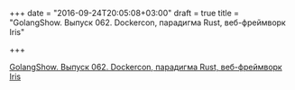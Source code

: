 +++
date = "2016-09-24T20:05:08+03:00"
draft = true
title = "GolangShow. Выпуск 062. Dockercon, парадигма Rust, веб-фреймворк Iris"

+++

<p><a href="http://golangshow.com/episode/2016/06-23-062/">GolangShow. Выпуск 062. Dockercon, парадигма Rust, веб-фреймворк Iris</a></p>
